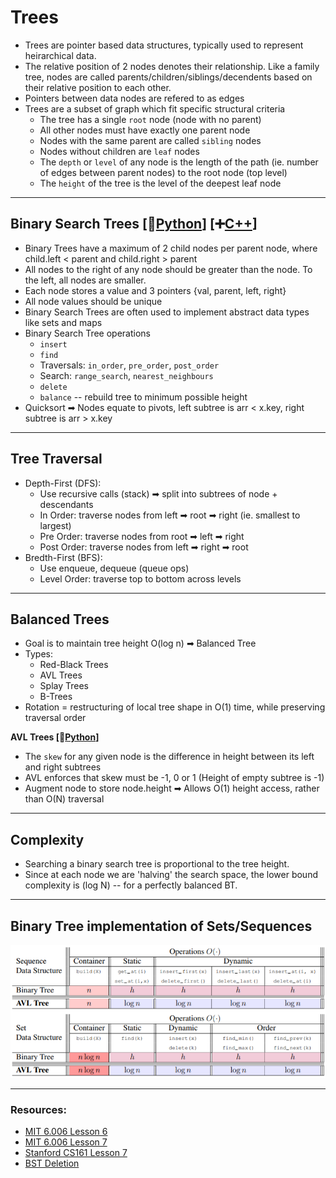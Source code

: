 # Trees

* Trees are pointer based data structures, typically used to represent heirarchical data.
* The relative position of 2 nodes denotes their relationship. Like a family tree, nodes are called parents/children/siblings/decendents based on their relative position to each other. 
* Pointers between data nodes are refered to as edges
* Trees are a subset of graph which fit specific structural criteria
    * The tree has a single `root` node (node with no parent)
    * All other nodes must have exactly one parent node
    * Nodes with the same parent are called `sibling` nodes
    * Nodes without children are `leaf` nodes
    * The `depth` or `level` of any node is the length of the path (ie. number of edges between parent nodes) to the root node (top level)
    * The `height` of the tree is the level of the deepest leaf node 

<hr>

## Binary Search Trees [🐍[Python](./py/bst.py)] [➕[C++](./cpp/bst/bst.cpp)] 

* Binary Trees have a maximum of 2 child nodes per parent node, where child.left < parent and child.right > parent
* All nodes to the right of any node should be greater than the node. To the left, all nodes are smaller.
* Each node stores a value and 3 pointers {val, parent, left, right}
* All node values should be unique
* Binary Search Trees are often used to implement abstract data types like sets and maps
* Binary Search Tree operations
    * `insert`
    * `find`
    * Traversals: `in_order`, `pre_order`, `post_order`
    * Search: `range_search`, `nearest_neighbours`
    * `delete`
    * `balance` -- rebuild tree to minimum possible height
* Quicksort ➡ Nodes equate to pivots, left subtree is arr < x.key, right subtree is arr > x.key

<hr>

## Tree Traversal
* Depth-First (DFS):
    * Use recursive calls (stack) ➡ split into subtrees of node + descendants
    * In Order: traverse nodes from left ➡ root ➡ right (ie. smallest to largest)
    * Pre Order: traverse nodes from root ➡ left ➡ right
    * Post Order: traverse nodes from left ➡ right ➡ root
* Bredth-First (BFS):
    * Use enqueue, dequeue (queue ops)
    * Level Order: traverse top to bottom across levels

<hr>

## Balanced Trees
* Goal is to maintain tree height O(log n) ➡ Balanced Tree
* Types:
    * Red-Black Trees
    * AVL Trees
    * Splay Trees
    * B-Trees
* Rotation = restructuring of local tree shape in O(1) time, while preserving traversal order

**AVL Trees  [🐍[Python](./py/avl.py)]**
* The `skew` for any given node is the difference in height between its left and right subtrees
* AVL enforces that skew must be -1, 0 or 1 (Height of empty subtree is -1)
* Augment node to store node.height ➡ Allows O(1) height access, rather than O(N) traversal

<hr>

## Complexity
* Searching a binary search tree is proportional to the tree height. 
* Since at each node we are 'halving' the search space, the lower bound complexity is (log N) -- for a perfectly balanced BT.

<hr>

## Binary Tree implementation of Sets/Sequences

![](./assets/trees.png)

<hr>

### Resources:
* [MIT 6.006 Lesson 6](./notes/MIT6006/06%20Binary%20Trees.pdf)
* [MIT 6.006 Lesson 7](./notes/MIT6006/07%20Balanced%20Binary%20Trees.pdf)
* [Stanford CS161 Lesson 7](./notes/StanfordCS161/07%20Heaps%20and%20BST.pdf)
* [BST Deletion](https://www.youtube.com/watch?v=Zaf8EOVa72I&t=0s)